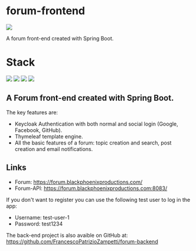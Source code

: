 # forum-frontend
![](https://img.shields.io/badge/build-success-brightgreen.svg)

A forum front-end created with Spring Boot.

# Stack

![](https://img.shields.io/badge/java_11-✓-blue.svg)
![](https://img.shields.io/badge/spring_boot-✓-blue.svg)
![](https://img.shields.io/badge/keycloak-✓-blue.svg)
![](https://img.shields.io/badge/thymeleaf-✓-blue.svg)

## A Forum front-end created with Spring Boot. 
The key features are:
- Keycloak Authentication with both normal and social login (Google, Facebook, GitHub).
- Thymeleaf template engine.
- All the basic features of a forum: topic creation and search, post creation and email notifications.

## Links
- Forum: https://forum.blackphoenixproductions.com/
- Forum-API: https://forum.blackphoenixproductions.com:8083/

If you don't want to register you can use the following test user to log in the app:
- Username: test-user-1
- Password: test1234

The back-end project is also avaible on GitHub at: https://github.com/FrancescoPatrizioZampetti/forum-backend

